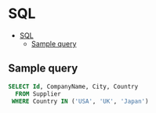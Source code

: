 # SQL

<!--ts-->
* [SQL](sql.md#sql)
   * [Sample query](sql.md#sample-query)

<!-- Added by: runner, at: Wed May 26 08:53:01 UTC 2021 -->

<!--te-->

## Sample query

```sql
SELECT Id, CompanyName, City, Country
  FROM Supplier
 WHERE Country IN ('USA', 'UK', 'Japan')
```
